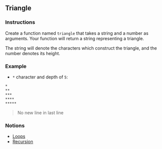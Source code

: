 ## Triangle

### Instructions

Create a function named `triangle` that takes a string and a number as arguments. Your function will return a string representing a triangle.

The string will denote the characters which construct the triangle, and the number denotes its height.

### Example

- `*` character and depth of `5`:

```
*
**
***
****
*****
```

> No new line in last line

### Notions

- [Loops](https://nan-academy.github.io/js-training/examples/loops.js)
- [Recursion](https://nan-academy.github.io/js-training/examples/recursion.js)
